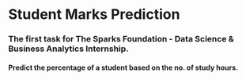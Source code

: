 # Student Marks Prediction
### The first task for The Sparks Foundation - Data Science & Business Analytics Internship.
#### Predict the percentage of a student based on the no. of study hours.
